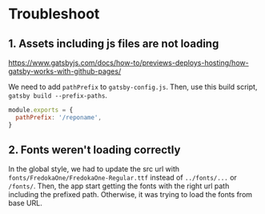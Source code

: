 # Troubleshoot

## 1. Assets including js files are not loading

https://www.gatsbyjs.com/docs/how-to/previews-deploys-hosting/how-gatsby-works-with-github-pages/

We need to add `pathPrefix` to `gatsby-config.js`. Then, use this build script, `gatsby build --prefix-paths`.

```js
module.exports = {
  pathPrefix: '/reponame',
}
```

## 2. Fonts weren't loading correctly

In the global style, we had to update the src url with `fonts/FredokaOne/FredokaOne-Regular.ttf` instead of `../fonts/...` or `/fonts/`. Then, the app start getting the fonts with the right url path including the prefixed path. Otherwise, it was trying to load the fonts from base URL.
